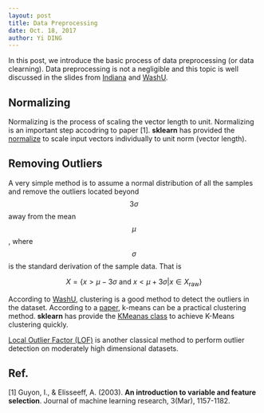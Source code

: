 ```yaml
---
layout: post
title: Data Preprocessing
date: Oct. 18, 2017
author: Yi DING
---
```


In this post, we introduce the basic process of data preprocessing (or data clearning). Data preprocessing is not a negligible and this topic is well discussed in the slides from [Indiana](https://www.cs.indiana.edu/~predrag/classes/2010springi211/week6_m.pdf) and [WashU](http://www.cs.wustl.edu/~zhang/teaching/cs514/Spring11/Data-prep.pdf). 

## Normalizing
Normalizing is the process of scaling the vector length to unit. Normalizing is an important step accodring to paper [1]. **sklearn** has provided the [normalize](http://scikit-learn.org/stable/modules/generated/sklearn.preprocessing.normalize.html) to scale input vectors individually to unit norm (vector length).

## Removing Outliers
A very simple method is to assume a normal distribution of all the samples and remove the outliers located beyond $$3\sigma$$ away from the mean $$\mu$$, where $$\sigma$$ is the standard derivation of the sample data. That is 

$$X =\{ x>\mu-3\sigma \text{ and }x < \mu+3\sigma | x\in X_{\text{raw}} \}$$

According to [WashU](http://www.cs.wustl.edu/~zhang/teaching/cs514/Spring11/Data-prep.pdf), clustering is a good method to detect the outliers in the dataset.
According to a [paper](http://pmg.it.usyd.edu.au/outliers.pdf), k-means can be a practical clustering method.
**sklearn** has provide the [KMeanas class](http://scikit-learn.org/stable/modules/generated/sklearn.cluster.KMeans.html) to achieve K-Means clustering quickly.

[Local Outlier Factor (LOF)](http://scikit-learn.org/stable/modules/outlier_detection.html#local-outlier-factor) is another classical method to perform outlier detection on moderately high dimensional datasets.

## Ref.
[1] Guyon, I., & Elisseeff, A. (2003). **An introduction to variable and feature selection**. Journal of machine learning research, 3(Mar), 1157-1182.
